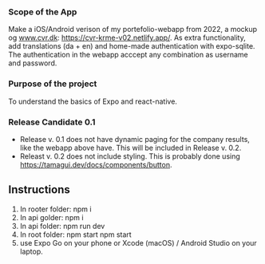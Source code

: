 ### Scope of the App

Make a iOS/Android verison of my portefolio-webapp from 2022, a mockup og www.cvr.dk: https://cvr-krme-v02.netlify.app/. As extra functionality, add translations (da + en) and home-made authentication with expo-sqlite. The authentication in the webapp acccept any combination as username and password.

### Purpose of the project

To understand the basics of Expo and react-native.

### Release Candidate 0.1

- Release v. 0.1 does not have dynamic paging for the company results, like the webapp above have. This will be included in Release v. 0.2.
- Releast v. 0.2 does not include styling. This is probably done using https://tamagui.dev/docs/components/button.

## Instructions

1. In rooter folder: npm i
2. In api golder: npm i
3. In api folder: npm run dev
4. In root folder: npm start
   npm start
5. use Expo Go on your phone or Xcode (macOS) / Android Studio on your laptop.
